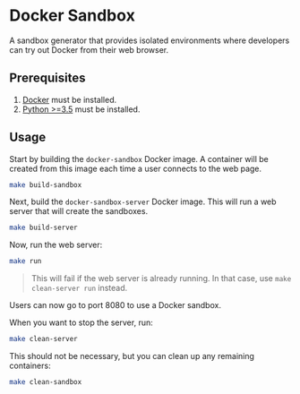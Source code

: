 # Docker Sandbox

A sandbox generator that provides isolated environments where developers can
try out Docker from their web browser.

## Prerequisites

1. [Docker](https://www.docker.com/) must be installed.
2. [Python >=3.5](https://www.python.org/) must be installed.

## Usage

Start by building the `docker-sandbox` Docker image. A container will be
created from this image each time a user connects to the web page.

```bash
make build-sandbox
```

Next, build the `docker-sandbox-server` Docker image. This will run a web
server that will create the sandboxes.

```bash
make build-server
```

Now, run the web server:

```bash
make run
```

> This will fail if the web server is already running. In that case, use
> `make clean-server run` instead.

Users can now go to port 8080 to use a Docker sandbox.

When you want to stop the server, run:

```bash
make clean-server
```

This should not be necessary, but you can clean up any remaining containers:

```bash
make clean-sandbox
```
